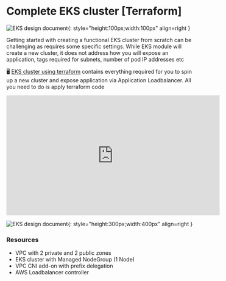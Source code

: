 # Complete EKS cluster [Terraform]

![EKS design document ](https://vettom-images.s3.eu-west-1.amazonaws.com/aws/eks_logo.jpg){: style="height:100px;width:100px" align=right }

Getting started with creating a functional EKS cluster from scratch can be challenging as requires some specific settings. While EKS module will create a new cluster, it does not address how you will expose an application, tags required for subnets, number of pod IP addresses etc

:desktop_computer:  [EKS cluster using terraform](https://github.com/vettom/aws-eks-terraform/tree/main/EKS-Cluster-ALB) contains everything required for you to spin up a new cluster and expose application via Application Loadbalancer. All you need to do is apply terraform code


<iframe width="560" height="315" src="https://www.youtube.com/embed/EAz6ap4pm6Y?si=IFt0DzUjjMvpQviY" title="YouTube video player" frameborder="0" allow="accelerometer; autoplay; clipboard-write; encrypted-media; gyroscope; picture-in-picture; web-share" referrerpolicy="strict-origin-when-cross-origin" allowfullscreen></iframe>

![EKS design document ](https://vettom-images.s3.eu-west-1.amazonaws.com/aws/eks-design-basic.png){: style="height:300px;width:400px" align=right }

### Resources
- VPC with 2  private and 2 public zones
- EKS cluster with Managed NodeGroup (1 Node)
- VPC CNI add-on with prefix delegation
- AWS Loadbalancer controller
